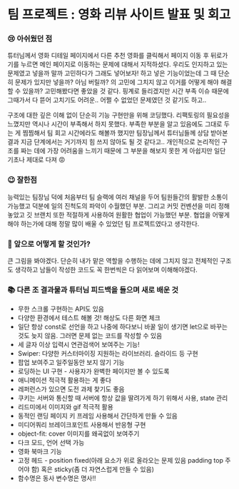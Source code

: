 # 팀 프로젝트 : 영화 리뷰 사이트 발표 및 회고

### 😢 아쉬웠던 점

튜터님께서 영화 디테일 페이지에서 다른 추천 영화를 클릭해서 페이지 이동 후 뒤로가기를 누르면 메인 페이지로 이동하는 문제에 대해서 지적하셨다. 우리도 인지하고 있는 문제였고 넣을까 말까 고민하다가 그래도 넣어보자! 하고 넣은 기능이었는데 그 때 단순히 문제가 있지만 넣을까? 아님 버릴까? 의 고민에 그치지 않고 이거를 어떻게 해야 해결할 수 있을까? 고민해봤다면 좋았을 것 같다. 핑계로 들리겠지만 시간 부족 이슈 때문에 그때가서 다 뜯어 고치기도 어려운.. 어쩔 수 없었던 문제였던 것 같기도 하고..

구조에 대한 깊은 이해 없이 단순히 기능 구현만을 위해 코딩했다. 리팩토링의 필요성을 느꼈지만 역시나 시간이 부족해서 하지 못했다. 부족한 부분을 알고 있음에도 그대로 두는 게 찜찜해서 팀 회고 시간에라도 해볼까 했지만 팀장님께서 튜터님들께 상담 받아본 결과 지금 단계에서는 거기까지 힘 쓰지 않아도 될 것 같다고.. 개인적으로 논리적인 구조를 짜는 데에 가장 어려움을 느끼기 때문에 그 부분을 해보지 못한 게 아쉽지만 일단 기초나 제대로 다져 😡

### 😉 잘한점

능력있는 팀장님 덕에 처음부터 팀 슬랙에 여러 채널을 두어 팀원들간의 활발한 소통이 가능했고 덕분에 일의 진척도의 파악이 수월했던 부분. 그리고 커밋 컨벤션을 미리 정해놓았고 깃 브랜치 또한 적절하게 사용하여 원활한 협업이 가능했던 부분. 협업을 어떻게 해야 하는가에 대해 정말 많이 배울 수 있었던 팀 프로젝트였다고 생각한다.

### 🤔 앞으로 어떻게 할 것인가?

큰 그림을 봐야겠다. 단순히 내가 맡은 역할을 수행하는 데에 그치지 않고 전체적인 구조도 생각하고 남들이 작성한 코드도 꼭 한번씩은 다 읽어보며 이해해야겠다.

### 📚 다른 조 결과물과 튜터님 피드백을 들으며 새로 배운 것

- 무한 스크롤 구현하는 API도 있음
- 다양한 환경에서 테스트 해볼 것! 해상도 다른 화면 체크
- 일단 항상 const로 선언을 하고 나중에 하다보니 바꿀 일이 생기면 let으로 바꾸는 것도 늦지 않음. 그러면 문제 없는 코드를 작성할 수 있음
- 세 글자 이상 입력시 연관검색어 보여주는 기능!
- Swiper: 다양한 커스터마이징 지원하는 라이브러리. 슬라이드 등 구현
- 팝업 보여주고 일주일동안 보지 않기 기능
- 로딩하는 UI 구현 - 사용자가 완벽한 페이지만 볼 수 있도록
- 애니메이션 적극적 활용하는 게 좋다
- 레퍼런스가 있으면 도전 과제 찾기도 좋음
- 쿠키는 서버와 통신할 때 서버에 항상 값을 딸려가게 하기 위해서 사용, state 관리
- 리드미에서 이미지와 gif 적극적 활용
- 동적인 랜딩 페이지 키 프레임 사용해서 간단하게 만들 수 있음
- 미디어쿼리 브레이크포인트 사용해서 반응형 구현
- object-fit: cover 이미지를 왜곡없이 보여주기
- 다크 모드, 언어 선택 가능
- 영화 북마크 기능
- 고정 헤드 - position fixed(아래 요소가 위로 올라오는 문제 있음 padding top 주어야 함) 혹은 sticky(좀 더 자연스럽게 만들 수 있음)
- 함수명은 동사 변수명은 명사!!
